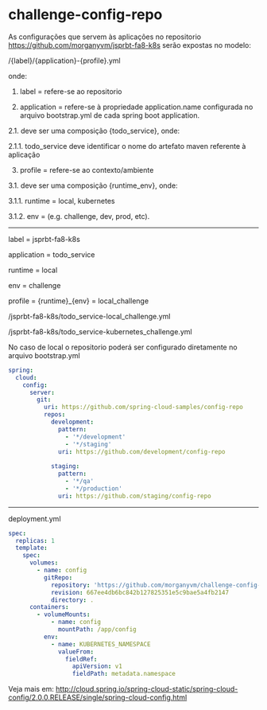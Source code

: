 # challenge-config-repo

As configurações que servem às aplicações no repositorio https://github.com/morganyvm/jsprbt-fa8-k8s serão expostas no modelo:

/{label}/{application}-{profile}.yml

onde:

1. label = refere-se ao repositorio

2. application = refere-se à propriedade application.name configurada no arquivo bootstrap.yml de cada spring boot application.

2.1. deve ser uma composição {todo_service}, onde:

2.1.1. todo_service deve identificar o nome do artefato maven referente à aplicação

3. profile = refere-se ao contexto/ambiente

3.1. deve ser uma composição {runtime_env}, onde:

3.1.1. runtime = local, kubernetes

3.1.2. env = (e.g. challenge, dev, prod, etc).


---

label = jsprbt-fa8-k8s

application = todo_service

runtime = local

env = challenge

profile = {runtime}_{env} = local_challenge


/jsprbt-fa8-k8s/todo_service-local_challenge.yml 



/jsprbt-fa8-k8s/todo_service-kubernetes_challenge.yml 

No caso de local o repositorio poderá ser configurado diretamente no arquivo bootstrap.yml

```yaml
spring:
  cloud:
    config:
      server:
        git:
          uri: https://github.com/spring-cloud-samples/config-repo
          repos:
            development:
              pattern:
                - '*/development'
                - '*/staging'
              uri: https://github.com/development/config-repo
              
            staging:
              pattern:
                - '*/qa'
                - '*/production'
              uri: https://github.com/staging/config-repo
```


---
deployment.yml
```yaml
spec:
  replicas: 1
  template:
    spec:
      volumes:
        - name: config
          gitRepo:
            repository: 'https://github.com/morganyvm/challenge-config-repo.git'
            revision: 667ee4db6bc842b127825351e5c9bae5a4fb2147
            directory: .
      containers:
        - volumeMounts:
            - name: config
              mountPath: /app/config
          env:
            - name: KUBERNETES_NAMESPACE
              valueFrom:
                fieldRef:
                  apiVersion: v1
                  fieldPath: metadata.namespace
```

Veja mais em: http://cloud.spring.io/spring-cloud-static/spring-cloud-config/2.0.0.RELEASE/single/spring-cloud-config.html

